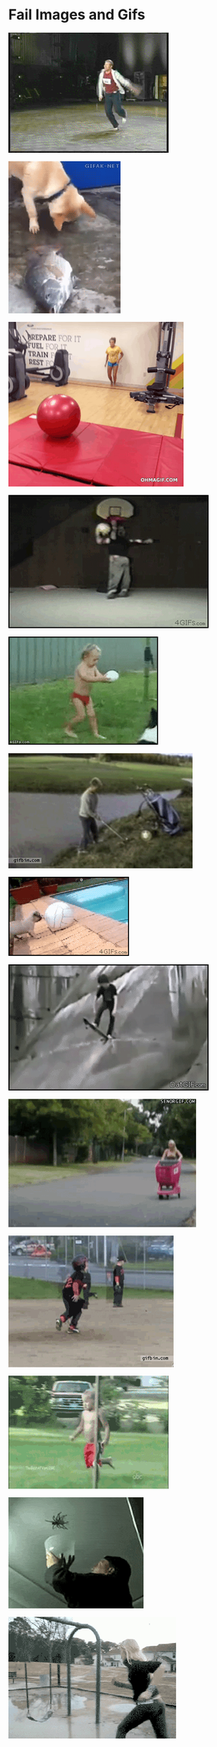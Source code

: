 # Fail Images and Gifs

![](dance_fail.gif)

![](dog_fish_water.gif)

![](exercise_ball.gif)

![](fail_dunk.gif)

![](fail_football_kick.gif)

![](fail_golf.gif)

![](fail_pug.gif)

![](fail_skate.gif)

![](girl_cart_fail.gif)

![](pay_attention.gif)

![](pool_jump_fail.gif)

![](spider_catch.gif)

![](water_swing.gif)
